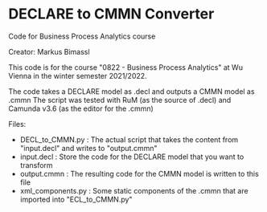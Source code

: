 # DECLARE to CMMN Converter
Code for Business Process Analytics course

Creator: Markus Bimassl

This code is for the course "0822 - Business Process Analytics" at Wu Vienna in the winter semester 2021/2022.

The code takes a DECLARE model as .decl and outputs a CMMN model as .cmmn
The script was tested with RuM (as the source of .decl) and Camunda v3.6 (as the editor for the .cmmn)




Files:
- DECL_to_CMMN.py : The actual script that takes the content from "input.decl" and writes to "output.cmmn"
- input.decl      : Store the code for the DECLARE model that you want to transform
- output.cmmn     : The resulting code for the CMMN model is written to this file
- xml_components.py : Some static components of the .cmmn that are imported into "ECL_to_CMMN.py"
